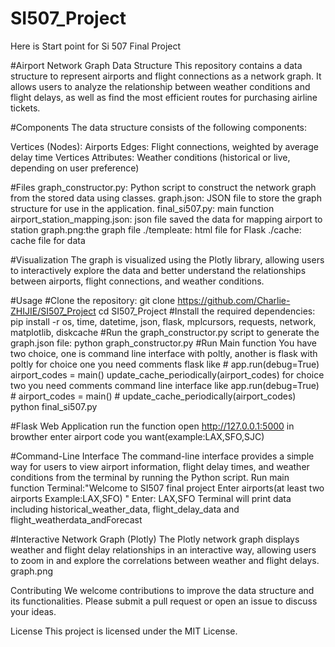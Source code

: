 # SI507_Project
Here is Start point for Si 507 Final Project

#Airport Network Graph Data Structure
This repository contains a data structure to represent airports and flight connections as a network graph. It allows users to analyze the relationship between weather conditions and flight delays, as well as find the most efficient routes for purchasing airline tickets.

#Components
The data structure consists of the following components:

Vertices (Nodes): Airports
Edges: Flight connections, weighted by average delay time
Vertices Attributes: Weather conditions (historical or live, depending on user preference)

#Files
graph_constructor.py: Python script to construct the network graph from the stored data using classes.
graph.json: JSON file to store the graph structure for use in the application.
final_si507.py: main function
airport_station_mapping.json: json file saved the data for mapping airport to station
graph.png:the graph file
./templeate: html file for Flask
./cache: cache file for data


#Visualization
The graph is visualized using the Plotly library, allowing users to interactively explore the data and better understand the relationships between airports, flight connections, and weather conditions.



#Usage
#Clone the repository:
git clone https://github.com/Charlie-ZHIJIE/SI507_Project
cd SI507_Project
#Install the required dependencies:
pip install -r os, time, datetime, json, flask, mplcursors, requests, network, matplotlib, diskcache
#Run the graph_constructor.py script to generate the graph.json file:
python graph_constructor.py
#Run Main function 
You have two choice, one is command line interface with poltly, another is flask with poltly
for choice one
you need comments flask like 
    # app.run(debug=True)
    airport_codes = main()
    update_cache_periodically(airport_codes)
for choice two
you need comments command line interface like 
    app.run(debug=True)
    # airport_codes = main()
    # update_cache_periodically(airport_codes)    
python final_si507.py

#Flask Web Application
run the function
open http://127.0.0.1:5000 in browther
enter airport code you want(example:LAX,SFO,SJC)

#Command-Line Interface
The command-line interface provides a simple way for users to view airport information, flight delay times, and weather conditions from the terminal by running the Python script.
Run main function
Terminal:"Welcome to SI507 final project
Enter airports(at least two airports Example:LAX,SFO) "
Enter: LAX,SFO
Terminal will print data including historical_weather_data, flight_delay_data and flight_weatherdata_andForecast

#Interactive Network Graph (Plotly)
The Plotly network graph displays weather and flight delay relationships in an interactive way, allowing users to zoom in and explore the correlations between weather and flight delays.
graph.png

Contributing
We welcome contributions to improve the data structure and its functionalities. Please submit a pull request or open an issue to discuss your ideas.

License
This project is licensed under the MIT License.